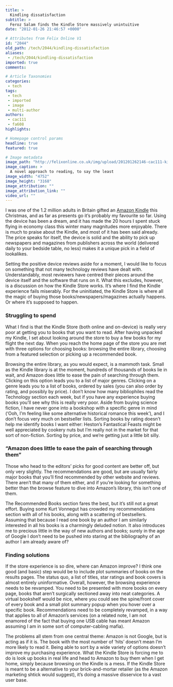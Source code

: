 ```yaml
---
title: >
  Kindling dissatisfaction
subtitle: >
  Feroz Salam finds the Kindle Store massively unintuitive
date: "2012-01-26 21:46:57 +0000"

# Attributes from Felix Online V1
id: "2044"
old_path: /tech/2044/kindling-dissatisfaction
aliases:
 - /tech/2044/kindling-dissatisfaction
imported: true
comments:

# Article Taxonomies
categories:
 - tech
tags:
 - tech
 - imported
 - image
 - multi-author
authors:
 - cac111
 - fa608
highlights:

# Homepage control params
headline: true
featured: true

# Image metadata
image_path: "http://felixonline.co.uk/img/upload/201201262146-cac111-kindle6.jpg"
image_caption: >
  A novel approach to reading, to say the least
image_width: "4752"
image_height: "3168"
image_attribution: ""
image_attribution_link: ""
video_url: ""
---
```


I was one of the 1.2 million adults in Britain gifted an [Amazon Kindle](http://www.amazon.co.uk/Kindle-Store/b/ref=topnav_storetab_kinh?ie=UTF8&node=341677031) this Christmas, and as far as presents go it’s probably my favourite so far. Using the device has been a dream, and it has made the 20 hours I spent stuck flying in economy class this winter many magnitudes more enjoyable. There is much to praise about the Kindle, and most of it has been said already. The price speaks for itself, the device is solid and the ability to pick up newspapers and magazines from publishers across the world (delivered daily to your bedside table, no less) makes it a unique pick in a field of lookalikes.

Setting the positive device reviews aside for a moment, I would like to focus on something that not many technology reviews have dealt with. Understandably, most reviewers have centred their pieces around the device itself and the software that runs on it. What this excludes, however, is a discussion on how the Kindle Store works. It’s where I find the Kindle experience fails miserably. For the uninitiated, the Kindle Store is where all the magic of buying those books/newspapers/magazines actually happens. Or where it’s supposed to happen.

###  Struggling to spend

What I find is that the Kindle Store (both online and on-device) is really very poor at getting you to books that you want to read. After having unpacked my Kindle, I set about looking around the store to buy a few books for my flight the next day. When you reach the home page of the store you are met with three options for choosing books: browsing the entire library, choosing from a featured selection or picking up a recommended book.

Browsing the entire library, as you would expect, is a mammoth task. Small as the Kindle library is at the moment, hundreds of thousands of books lie in wait, and Amazon does little to ease the pain of searching through them. Clicking on this option leads you to a list of major genres. Clicking on a genre leads you to a list of books, ordered by sales (you can also order by rating, and possibly by price). I don’t know how many bibliophiles read the Technology section each week, but if you have any experience buying books you’ll see why this is really very poor. Aside from buying science fiction, I have never gone into a bookshop with a specific genre in mind (‘Ooh, I’m feeling like some alternative historical romance this week’), and I don’t focus very much on bestseller lists. Sorting books by rating doesn’t help me identify books I want either: Heston’s Fantastical Feasts might be well appreciated by cookery nuts but I’m really not in the market for that sort of non-fiction. Sorting by price, and we’re getting just a little bit silly.

###  “Amazon does little to ease the pain of searching through them”

Those who head to the editors’ picks for good content are better off, but only very slightly. The recommendations are good, but are usually fairly major books that you’ll find recommended by other website and reviews. There aren’t that many of them either, and if you’re looking for something better than the browse feature to dive into Amazon’s library, this isn’t one of them.

The Recommended Books section fares the best, but it’s still not a great effort. Buying some Kurt Vonnegut has crowded my recommendations section with all of his books, along with a scattering of bestsellers. Assuming that because I read one book by an author I am similarly interested in all his books is a charmingly deluded notion. It also introduces me to precious little in the way of new authors and books; surely in the age of Google I don’t need to be pushed into staring at the bibliography of an author I am already aware of?

###  Finding solutions

If the store experience is so dire, where can Amazon improve? I think one good (and basic) step would be to include plot summaries of books on the results pages. The status quo, a list of titles, star ratings and book covers is almost entirely uninformative. Overall, however, the browsing experience needs to be revamped. You need to be presented with more books on every page, books that aren’t surgically sectioned away into neat categories. A virtual bookshelf would be nice, where you could see the spine/front cover of every book and a small plot summary popup when you hover over a specific book. Recommendations need to be completely revamped, in a way that applies to all of Amazon’s services (on a related note, I am not enamored of the fact that buying one USB cable has meant Amazon assuming I am in some sort of computer-cabling mafia).

The problems all stem from one central theme: Amazon is not Google, but is acting as if it is. The book with the most number of ‘hits’ doesn’t mean I’m more likely to read it. Being able to sort by a wide variety of options doesn’t improve my purchasing experience. What the Kindle Store is forcing me to do is look up books in real life and head to Amazon to buy them when I get home, simply because browsing on the Kindle is a mess. If the Kindle Store is meant to be a alternative to your brick-and-mortar retailer (as the Amazon marketing shtick would suggest), it’s doing a massive disservice to a vast user base.
